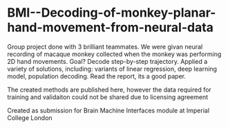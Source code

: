 # BMI--Decoding-of-monkey-planar-hand-movement-from-neural-data

Group project done with 3 brilliant teammates. We were givan neural recording of macaque monkey collected when the monkey was performing 2D hand movements. 
Goal? Decode step-by-step trajectory. Applied a variety of solutions, including: variants of linear regression, deep learning model, population decoding. 
Read the report, its a good paper.

The created methods are published here, however the data required for training and validaiton could not be shared due to licensing agreement

Created as submission for Brain Machine Interfaces module at Imperial College London
